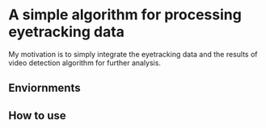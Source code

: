 # A simple algorithm for processing eyetracking data
My motivation is to simply integrate the eyetracking data and the results of video detection algorithm for further analysis. 

## Enviornments 

## How to use 
